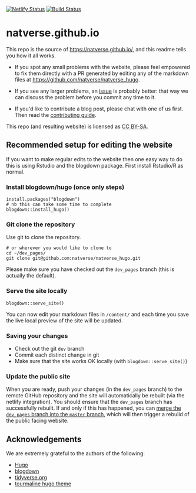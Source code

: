 [![Netlify Status](https://api.netlify.com/api/v1/badges/9f348e1d-3d86-46f8-b933-9623f2569436/deploy-status)](https://app.netlify.com/sites/natverse/deploys) [![Build Status](https://travis-ci.org/natverse/natverse_hugo.svg?branch=dev_pages)](https://travis-ci.org/natverse/natverse_hugo)

# natverse.github.io

This repo is the source of <https://natverse.github.io/>, and this readme tells you 
how it all works. 

* If you spot any small problems with the website, please feel empowered to fix 
  them directly with a PR generated by editing any of the markdown files at https://github.com/natverse/natverse_hugo.
  
* If you see any larger problems, an [issue](https://github.com/natverse/natverse_hugo/issues/new)
  is probably better: that way we can 
  discuss the problem before you commit any time to it.

* If you'd like to contribute a blog post, please chat with one of us first.
  Then read the [contributing guide](CONTRIBUTING.md).

This repo (and resulting website) is licensed as [CC BY-SA](LICENSE.md).

## Recommended setup for editing the website

If you want to make regular edits to the website then one easy way to do this
is using Rstudio and the blogdown package. First install Rstudio/R as normal.

### Install blogdown/hugo (once only steps)

```
install.packages("blogdown")
# nb this can take some time to complete
blogdown::install_hugo()
```

### Git clone the repository

Use git to clone the repository.

```
# or wherever you would like to clone to
cd ~/dev_pages/
git clone git@github.com:natverse/natverse_hugo.git
```

Please make sure you have checked out the `dev_pages` branch (this is actually the default).

### Serve the site locally 

```
blogdown::serve_site()
```

You can now edit your markdown files in `/content/` and each time you save
the live local preview of the site will be updated.

### Saving your changes

* Check out the git `dev` branch
* Commit each distinct change in git
* Make sure that the site works OK locally (with `blogdown::serve_site()`)

### Update the public site

When you are ready, push your changes (in the `dev_pages` branch) to the remote GitHub repository
and the site will automatically be rebuilt (via the netlify integration). You should ensure
that the `dev_pages` branch has successfully rebuilt. If and only if this has happened, you can
[merge the `dev_pages` branch into the `master` branch](https://github.com/natverse/natverse_hugo/compare/master...dev?expand=1),
which will then trigger a rebuild of the public facing website.

## Acknowledgements

We are extremely grateful to the authors of the following:

  * [Hugo](https://gohugo.io)
  * [blogdown](https://github.com/rstudio/blogdown)
  * [tidyverse.org](https://github.com/tidyverse)
  * [tourmaline hugo theme](https://github.com/rstudio/hugo-tourmaline)
